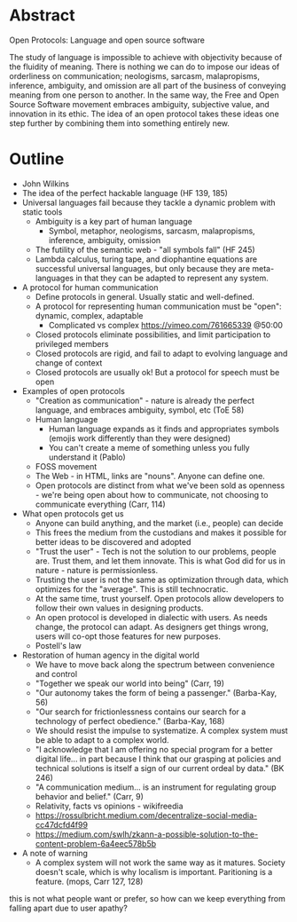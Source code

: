 # Abstract

Open Protocols: Language and open source software

The study of language is impossible to achieve with objectivity because of the fluidity of meaning. There is nothing we can do to impose our ideas of orderliness on communication; neologisms, sarcasm, malapropisms, inference, ambiguity, and omission are all part of the business of conveying meaning from one person to another. In the same way, the Free and Open Source Software movement embraces ambiguity, subjective value, and innovation in its ethic. The idea of an open protocol takes these ideas one step further by combining them into something entirely new.

# Outline

- John Wilkins
- The idea of the perfect hackable language (HF 139, 185)
- Universal languages fail because they tackle a dynamic problem with static tools
  - Ambiguity is a key part of human language
    - Symbol, metaphor, neologisms, sarcasm, malapropisms, inference, ambiguity, omission
  - The futility of the semantic web - "all symbols fall" (HF 245)
  - Lambda calculus, turing tape, and diophantine equations are successful universal languages, but only because they are meta-languages in that they can be adapted to represent any system.
- A protocol for human communication
  - Define protocols in general. Usually static and well-defined.
  - A protocol for representing human communication must be "open": dynamic, complex, adaptable
    - Complicated vs complex https://vimeo.com/761665339 @50:00
  - Closed protocols eliminate possibilities, and limit participation to privileged members
  - Closed protocols are rigid, and fail to adapt to evolving language and change of context
  - Closed protocols are usually ok! But a protocol for speech must be open
- Examples of open protocols
  - "Creation as communication" - nature is already the perfect language, and embraces ambiguity, symbol, etc (ToE 58)
  - Human language
    - Human language expands as it finds and appropriates symbols (emojis work differently than they were designed)
    - You can't create a meme of something unless you fully understand it (Pablo)
  - FOSS movement
  - The Web - in HTML, links are "nouns". Anyone can define one.
  - Open protocols are distinct from what we've been sold as openness - we're being open about how to communicate, not choosing to communicate everything (Carr, 114)
- What open protocols get us
  - Anyone can build anything, and the market (i.e., people) can decide
  - This frees the medium from the custodians and makes it possible for better ideas to be discovered and adopted
  - "Trust the user" - Tech is not the solution to our problems, people are. Trust them, and let them innovate. This is what God did for us in nature - nature is permissionless.
  - Trusting the user is not the same as optimization through data, which optimizes for the "average". This is still technocratic.
  - At the same time, trust yourself. Open protocols allow developers to follow their own values in designing products.
  - An open protocol is developed in dialectic with users. As needs change, the protocol can adapt. As designers get things wrong, users will co-opt those features for new purposes.
  - Postell's law
- Restoration of human agency in the digital world
  - We have to move back along the spectrum between convenience and control
  - "Together we speak our world into being" (Carr, 19)
  - "Our autonomy takes the form of being a passenger." (Barba-Kay, 56)
  - "Our search for frictionlessness contains our search for a technology of perfect obedience." (Barba-Kay, 168)
  - We should resist the impulse to systematize. A complex system must be able to adapt to a complex world.
  - "I acknowledge that I am offering no special program for a better digital life... in part because I think that our grasping at policies and technical solutions is itself a sign of our current ordeal by data." (BK 246)
  - "A communication medium... is an instrument for regulating group behavior and belief." (Carr, 9)
  - Relativity, facts vs opinions - wikifreedia
  - https://rossulbricht.medium.com/decentralize-social-media-cc47dcfd4f99
  - https://medium.com/swlh/zkann-a-possible-solution-to-the-content-problem-6a4eec578b5b
- A note of warning
  - A complex system will not work the same way as it matures. Society doesn't scale, which is why localism is important. Paritioning is a feature. (mops, Carr 127, 128)


this is not what people want or prefer, so how can we keep everything from falling apart due to user apathy?
